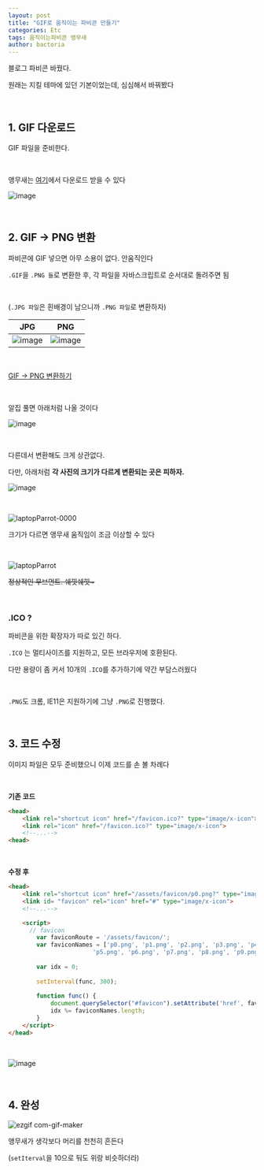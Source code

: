 ```yaml
---
layout: post
title: "GIF로 움직이는 파비콘 만들기"
categories: Etc
tags: 움직이는파비콘 앵무새
author: bactoria
---
```


블로그 파비콘 바꿨다. 

원래는 지킬 테마에 있던 기본이었는데, 심심해서 바꿔봤다

&nbsp;
&nbsp;

## 1. GIF 다운로드

GIF 파일을 준비한다.

&nbsp;

앵무새는 [여기](https://cultofthepartyparrot.com/)에서 다운로드 받을 수 있다

![image](https://user-images.githubusercontent.com/25674959/63853130-e1335c00-c9d4-11e9-8836-57acd9448cb5.png)

&nbsp;
&nbsp;

## 2. GIF -> PNG 변환

파비콘에 GIF 넣으면 아무 소용이 없다. 안움직인다

`.GIF`을 `.PNG 들`로 변환한 후, 각 파일을 자바스크립트로 순서대로 돌려주면 됨

&nbsp;

(`.JPG 파일`은 흰배경이 남으니까 `.PNG 파일`로 변환하자)

|JPG|PNG|
|-|-|
|![image](https://user-images.githubusercontent.com/25674959/63864209-6aa15900-c9ea-11e9-9737-2ba905de1876.png)|![image](https://user-images.githubusercontent.com/25674959/63864230-75f48480-c9ea-11e9-851c-7a81e9572159.png)|

&nbsp;

[GIF -> PNG 변환하기](https://image.online-convert.com/convert-to-png)

&nbsp;

알집 풀면 아래처럼 나올 것이다

![image](https://user-images.githubusercontent.com/25674959/63864825-74778c00-c9eb-11e9-9431-bdec19b7fcf3.png)

&nbsp;

다른데서 변환해도 크게 상관없다. 

다만, 아래처럼 **각 사진의 크기가 다르게 변환되는 곳은 피하자.**

![image](https://user-images.githubusercontent.com/25674959/63853671-43409100-c9d6-11e9-90dd-4808faf924c3.png)

&nbsp;

![laptopParrot-0000](https://user-images.githubusercontent.com/25674959/63856756-586cee00-c9dd-11e9-906b-85880a2bf637.gif) 

크기가 다르면  앵무새 움직임이 조금 이상할 수 있다

&nbsp;

![laptopParrot](https://user-images.githubusercontent.com/25674959/63856918-b13c8680-c9dd-11e9-8af9-22874ed9cd7c.gif)

~~정상적인 무브먼트. 쉐낏쉐낏\~~~

&nbsp;
&nbsp;

### .ICO ?

파비콘을 위한 확장자가 따로 있긴 하다.

`.ICO` 는 멀티사이즈를 지원하고, 모든 브라우저에 호환된다.

다만 용량이 좀 커서 10개의 `.ICO`를 추가하기에 약간 부담스러웠다

&nbsp;

`.PNG`도 크롬, IE11은 지원하기에 그냥 `.PNG`로 진행했다.

&nbsp;
&nbsp;

## 3. 코드 수정

이미지 파일은 모두 준비했으니 이제 코드를 손 볼 차례다

&nbsp;

**기존 코드**
```html
<head>
    <link rel="shortcut icon" href="/favicon.ico?" type="image/x-icon">
    <link rel="icon" href="/favicon.ico?" type="image/x-icon">
    <!--...-->
<head>
```

&nbsp;

**수정 후**
```html
<head>
    <link rel="shortcut icon" href="/assets/favicon/p0.png?" type="image/x-icon">
    <link id= "favicon" rel="icon" href="#" type="image/x-icon">
    <!--...-->

    <script>
      // favicon
        var faviconRoute = '/assets/favicon/';
        var faviconNames = ['p0.png', 'p1.png', 'p2.png', 'p3.png', 'p4.png',
                        'p5.png', 'p6.png', 'p7.png', 'p8.png', 'p9.png']; <!--파일이름은 짧게 변경했다-->
    
        var idx = 0;
    
        setInterval(func, 300);
    
        function func() {
            document.querySelector("#favicon").setAttribute('href', faviconRoute + faviconNames[idx++]);
            idx %= faviconNames.length;
        }
    </script>
</head>
```

&nbsp;

![image](https://user-images.githubusercontent.com/25674959/63865735-0764f600-c9ed-11e9-917e-baf252ced3fe.png)

&nbsp;
&nbsp;

## 4. 완성

![ezgif com-gif-maker](https://user-images.githubusercontent.com/25674959/63867010-1a78c580-c9ef-11e9-806f-f9bf7904c2dd.gif)

앵무새가 생각보다 머리를 천천히 흔든다

(`setIterval`을 10으로 둬도 위랑 비슷하더라)
